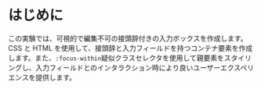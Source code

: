 # はじめに

この実験では、可視的で編集不可の接頭辞付きの入力ボックスを作成します。CSS と HTML を使用して、接頭辞と入力フィールドを持つコンテナ要素を作成します。また、`:focus-within`疑似クラスセレクタを使用して親要素をスタイリングし、入力フィールドとのインタラクション時により良いユーザーエクスペリエンスを提供します。
